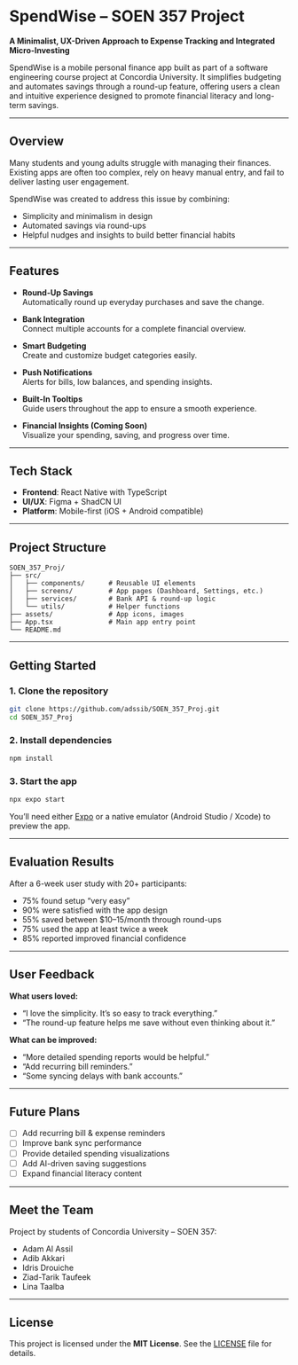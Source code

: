 # SpendWise – SOEN 357 Project

**A Minimalist, UX-Driven Approach to Expense Tracking and Integrated Micro-Investing**

SpendWise is a mobile personal finance app built as part of a software engineering course project at Concordia University. It simplifies budgeting and automates savings through a round-up feature, offering users a clean and intuitive experience designed to promote financial literacy and long-term savings.

---

## Overview

Many students and young adults struggle with managing their finances. Existing apps are often too complex, rely on heavy manual entry, and fail to deliver lasting user engagement.

SpendWise was created to address this issue by combining:

- Simplicity and minimalism in design
- Automated savings via round-ups
- Helpful nudges and insights to build better financial habits

---

## Features

- **Round-Up Savings**  
  Automatically round up everyday purchases and save the change.

- **Bank Integration**  
  Connect multiple accounts for a complete financial overview.

- **Smart Budgeting**  
  Create and customize budget categories easily.

- **Push Notifications**  
  Alerts for bills, low balances, and spending insights.

- **Built-In Tooltips**  
  Guide users throughout the app to ensure a smooth experience.

- **Financial Insights (Coming Soon)**  
  Visualize your spending, saving, and progress over time.

---

## Tech Stack

- **Frontend**: React Native with TypeScript
- **UI/UX**: Figma + ShadCN UI
- **Platform**: Mobile-first (iOS + Android compatible)

---

## Project Structure

```
SOEN_357_Proj/
├── src/
│   ├── components/      # Reusable UI elements
│   ├── screens/         # App pages (Dashboard, Settings, etc.)
│   ├── services/        # Bank API & round-up logic
│   └── utils/           # Helper functions
├── assets/              # App icons, images
├── App.tsx              # Main app entry point
└── README.md
```

---

## Getting Started

### 1. Clone the repository

```bash
git clone https://github.com/adssib/SOEN_357_Proj.git
cd SOEN_357_Proj
```

### 2. Install dependencies

```bash
npm install
```

### 3. Start the app

```bash
npx expo start
```

You’ll need either [Expo](https://docs.expo.dev/) or a native emulator (Android Studio / Xcode) to preview the app.

---

## Evaluation Results

After a 6-week user study with 20+ participants:

- 75% found setup “very easy”
- 90% were satisfied with the app design
- 55% saved between $10–15/month through round-ups
- 75% used the app at least twice a week
- 85% reported improved financial confidence

---

## User Feedback

**What users loved:**

- “I love the simplicity. It’s so easy to track everything.”
- “The round-up feature helps me save without even thinking about it.”

**What can be improved:**

- “More detailed spending reports would be helpful.”
- “Add recurring bill reminders.”
- “Some syncing delays with bank accounts.”

---

## Future Plans

- [ ] Add recurring bill & expense reminders
- [ ] Improve bank sync performance
- [ ] Provide detailed spending visualizations
- [ ] Add AI-driven saving suggestions
- [ ] Expand financial literacy content

---

## Meet the Team

Project by students of Concordia University – SOEN 357:

- Adam Al Assil
- Adib Akkari
- Idris Drouiche
- Ziad-Tarik Taufeek
- Lina Taalba

---

## License

This project is licensed under the **MIT License**. See the [LICENSE](LICENSE) file for details.
